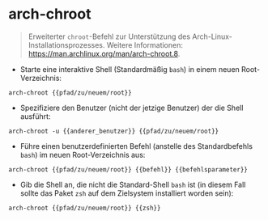# arch-chroot

> Erweiterter `chroot`-Befehl zur Unterstützung des Arch-Linux-Installationsprozesses.
> Weitere Informationen: <https://man.archlinux.org/man/arch-chroot.8>.

- Starte eine interaktive Shell (Standardmäßig `bash`) in einem neuen Root-Verzeichnis:

`arch-chroot {{pfad/zu/neuem/root}}`

- Spezifiziere den Benutzer (nicht der jetzige Benutzer) der die Shell ausführt:

`arch-chroot -u {{anderer_benutzer}} {{pfad/zu/neuem/root}}`

- Führe einen benutzerdefinierten Befehl (anstelle des Standardbefehls `bash`) im neuen Root-Verzeichnis aus:

`arch-chroot {{pfad/zu/neuem/root}} {{befehl}} {{befehlsparameter}}`

- Gib die Shell an, die nicht die Standard-Shell `bash` ist (in diesem Fall sollte das Paket `zsh` auf dem Zielsystem installiert worden sein):

`arch-chroot {{pfad/zu/neuem/root}} {{zsh}}`
